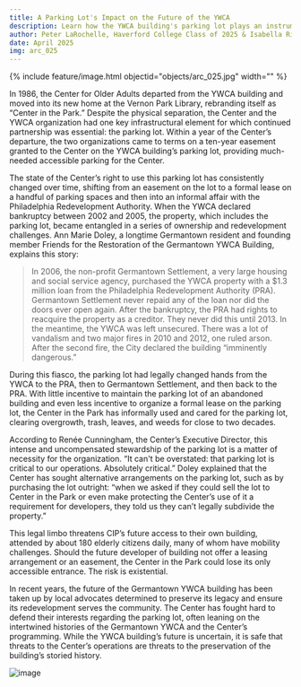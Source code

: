 ```yaml
---
title: A Parking Lot's Impact on the Future of the YWCA
description: Learn how the YWCA building's parking lot plays an instrumental role in the Center in the Park's operations and shapes advocacy for the building's future.
author: Peter LaRochelle, Haverford College Class of 2025 & Isabella Rivera, Bryn Mawr College Class of 2025
date: April 2025
img: arc_025
---
```


{% include feature/image.html objectid="objects/arc_025.jpg" width="" %}

In 1986, the Center for Older Adults departed from the YWCA building and moved into its new home at the Vernon Park Library, rebranding itself as “Center in the Park.” Despite the physical separation, the Center and the YWCA organization had one key infrastructural element for which continued partnership was essential: the parking lot. Within a year of the Center’s departure, the two organizations came to terms on a ten-year easement granted to the Center on the YWCA building’s parking lot, providing much-needed accessible parking for the Center.

The state of the Center’s right to use this parking lot has consistently changed over time, shifting from an easement on the lot to a formal lease on a handful of parking spaces and then into an informal affair with the Philadelphia Redevelopment Authority. When the YWCA declared bankruptcy between 2002 and 2005, the property, which includes the parking lot, became entangled in a series of ownership and redevelopment challenges. Ann Marie Doley, a longtime Germantown resident and founding member Friends for the Restoration of the Germantown YWCA Building, explains this story:

> In 2006, the non-profit Germantown Settlement, a very large housing and social service agency, purchased the YWCA property with a $1.3 million loan from the Philadelphia Redevelopment Authority (PRA). Germantown Settlement never repaid any of the loan nor did the doors ever open again. After the bankruptcy, the PRA had rights to reacquire the property as a creditor. They never did this until 2013. In the meantime, the YWCA was left unsecured. There was a lot of vandalism and two major fires in 2010 and 2012, one ruled arson. After the second fire, the City declared the building “imminently dangerous.”

During this fiasco, the parking lot had legally changed hands from the YWCA to the PRA, then to Germantown Settlement, and then back to the PRA. With little incentive to maintain the parking lot of an abandoned building and even less incentive to organize a formal lease on the parking lot, the Center in the Park has informally used and cared for the parking lot, clearing overgrowth, trash, leaves, and weeds for close to two decades.
 
According to Renée Cunningham, the Center’s Executive Director, this intense and uncompensated stewardship of the parking lot is a matter of necessity for the organization. “It can't be overstated: that parking lot is critical to our operations. Absolutely critical.” Doley explained that the Center has sought alternative arrangements on the parking lot, such as by purchasing the lot outright: “when we asked if they could sell the lot to Center in the Park or even make protecting the Center’s use of it a requirement for developers, they told us they can’t legally subdivide the property.”

This legal limbo threatens CIP’s future access to their own building, attended by about 180 elderly citizens daily, many of whom have mobility challenges. Should the future developer of building not offer a leasing arrangement or an easement, the Center in the Park could lose its only accessible entrance. The risk is existential. 
 
In recent years, the future of the Germantown YWCA building has been taken up by local advocates determined to preserve its legacy and ensure its redevelopment serves the community. The Center has fought hard to defend their interests regarding the parking lot, often leaning on the intertwined histories of the Germantown YWCA and the Center’s programming. While the YWCA building’s future is uncertain, it is safe that threats to the Center’s operations are threats to the preservation of the building’s storied history.

![image](https://github.com/user-attachments/assets/ae1f29d4-bd58-4d6b-a10c-fad6a22d972c)

